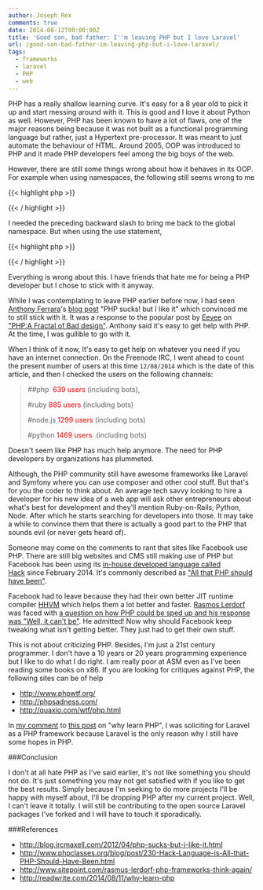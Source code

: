 ```yaml
---
author: Joseph Rex
comments: true
date: 2014-08-12T00:00:00Z
title: 'Good son, bad father: I''m leaving PHP but I love Laravel'
url: /good-son-bad-father-im-leaving-php-but-i-love-laravel/
tags:
  - frameworks
  - laravel
  - PHP
  - web
---
```


PHP has a really shallow learning curve. It's easy for a 8 year old to pick it up and start messing around with it. This is good and I love it about Python as well. However, PHP has been known to have a lot of flaws, one of the major reasons being because it was not built as a functional programming language but rather, just a Hypertext pre-processor. It was meant to just automate the behaviour of HTML. Around 2005, OOP was introduced to PHP and it made PHP developers feel among the big boys of the web.
<!--more-->

However, there are still some things wrong about how it behaves in its OOP. For example when using namespaces, the following still seems wrong to me

{{< highlight php >}}
<?php
namespace Joseph;

$object = new \Rex\say_hello();

?>
{{< / highlight >}}

I needed the preceding backward slash to bring me back to the global namespace. But when using the use statement,

{{< highlight php >}}
<?php
namespace Joseph;

use Rex\say_hello();
?>
{{< / highlight >}}

Everything is wrong about this. I have friends that hate me for being a PHP developer but I chose to stick with it anyway.

While I was contemplating to leave PHP earlier before now, I had seen [Anthony Ferrara][1]'s <a title="PHP sucks but I like it" href="http://blog.ircmaxell.com/2012/04/php-sucks-but-i-like-it.html" target="_blank">blog post</a> "PHP sucks! but I like it" which convinced me to still stick with it. It was a response to the popular post by <a href="http://eev.ee/" target="_blank">Eevee</a> on <a href="http://eev.ee/blog/2012/04/09/php-a-fractal-of-bad-design/" target="_blank">"PHP:A Fractal of Bad design"</a>. Anthony said it's easy to get help with PHP. At the time, I was gullible to go with it.

When I think of it now, It's easy to get help on whatever you need if you have an internet connection. On the Freenode IRC, I went ahead to count the present number of users at this time `12/08/2014` which is the date of this article, and then I checked the users on the following channels:

> \#\#php  <span style="color: red;">639 users</span> (including bots),
> 
> \#ruby <span style="color: red;">885 users</span> (including bots)
> 
> \#node.js <span style="color: red;">1299 users</span> (including bots)
> 
> \#python <span style="color: red;">1469 users</span>  (including bots)

Doesn't seem like PHP has much help anymore. The need for PHP developers by organizations has plummeted.

Although, the PHP community still have awesome frameworks like Laravel and Symfony where you can use composer and other cool stuff. But that's for you the coder to think about. An average tech savvy looking to hire a developer for his new idea of a web app will ask other entrepreneurs about what's best for development and they'll mention Ruby-on-Rails, Python, Node. After which he starts searching for developers into those. It may take a while to convince them that there is actually a good part to the PHP that sounds evil (or never gets heard of).

Someone may come on the comments to rant that sites like Facebook use PHP. There are still big websites and CMS still making use of PHP but Facebook has been using its <a href="http://hacklang.org/" target="_blank">in-house developed language called Hack</a> since February 2014. It's commonly described as <a href="http://www.phpclasses.org/blog/post/230-Hack-Language-is-All-that-PHP-Should-Have-Been.html" target="_blank">"All that PHP should have been"</a>.

Facebook had to leave because they had their own better JIT runtime compiler <a href="http://hhvm.com/" target="_blank">HHVM</a> which helps them a lot better and faster. <a href="http://twitter.com/rasmus" target="_blank">Rasmos Lerdorf</a> was faced with <a href="http://www.sitepoint.com/rasmus-lerdorf-php-frameworks-think-again/" target="_blank">a question on how PHP could be sped up and his response was "Well, it can't be"</a>. He admitted! Now why should Facebook keep tweaking what isn't getting better. They just had to get their own stuff.

This is not about criticizing PHP. Besides, I'm just a 21st century programmer. I don't have a 10 years or 20 years programming experience but I like to do what I do right. I am really poor at ASM even as I've been reading some books on x86. If you are looking for critiques against PHP, the following sites can be of help

  * <a href="http://www.phpwtf.org/" target="_blank">http://www.phpwtf.org/</a>
  * <a href="http://phpsadness.com/" target="_blank">http://phpsadness.com/</a>
  * <a href="http://quaxio.com/wtf/php.html" target="_blank">http://quaxio.com/wtf/php.html</a>

In <a href="http://readwrite.com/2014/08/11/why-learn-php#comment-1538686844" target="_blank">my comment</a> to <a href="http://readwrite.com/2014/08/11/why-learn-php" target="_blank">this post</a> on "why learn PHP", I was soliciting for Laravel as a PHP framework because Laravel is the only reason why I still have some hopes in PHP.

###Conclusion

I don't at all hate PHP as I've said earlier, it's not like something you should not do. It's just something you may not get satisfied with if you like to get the best results. Simply because I'm seeking to do more projects I'll be happy with myself about, I'll be dropping PHP after my current project. Well, I can't leave it totally. I will still be contributing to the open source Laravel packages I've forked and I will have to touch it sporadically.

###References

  * <a href="http://blog.ircmaxell.com/2012/04/php-sucks-but-i-like-it.html" target="_blank">http://blog.ircmaxell.com/2012/04/php-sucks-but-i-like-it.html</a>
  * <a href="http://www.phpclasses.org/blog/post/230-Hack-Language-is-All-that-PHP-Should-Have-Been.html" target="_blank">http://www.phpclasses.org/blog/post/230-Hack-Language-is-All-that-PHP-Should-Have-Been.html</a>
  * <a href="http://www.sitepoint.com/rasmus-lerdorf-php-frameworks-think-again/" target="_blank">http://www.sitepoint.com/rasmus-lerdorf-php-frameworks-think-again/</a>
  * <a href="http://readwrite.com/2014/08/11/why-learn-php" target="_blank">http://readwrite.com/2014/08/11/why-learn-php</a>

 [1]: http://twitter.com/ircmaxell "@ircmaxell"
